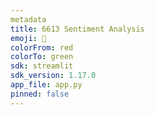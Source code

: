 ```yaml
---
metadata
title: 6613 Sentiment Analysis
emoji: 🐨
colorFrom: red
colorTo: green
sdk: streamlit
sdk_version: 1.17.0
app_file: app.py
pinned: false
---
```

